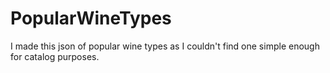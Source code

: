 # PopularWineTypes

I made this json of popular wine types as I couldn't find one simple enough for catalog purposes.
